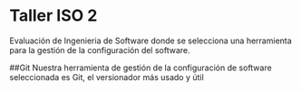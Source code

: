 # Taller ISO 2
Evaluación de Ingenieria de Software donde se selecciona una herramienta
para la gestión de la configuración del software.

##Git
Nuestra herramienta de  gestión de la configuración de software seleccionada es Git, el versionador más usado y útil